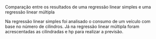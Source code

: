 Comparação entre os resultados de uma regressão linear simples e uma regressão linear múltipla

Na regressão linear simples foi analisado o consumo de um veículo com base no número de cilindros. Já na regressão linear múltipla foram acrescentadas as cilindradas e hp para realizar a previsão.